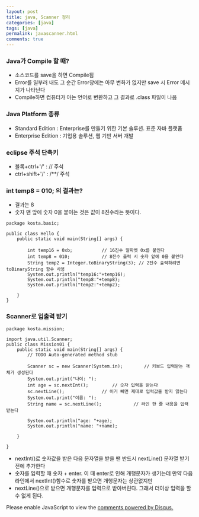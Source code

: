 ```yaml
---
layout: post
title: java, Scanner 정리
categories: [java]
tags: [java]
permalink: javascanner.html
comments: true
---
```

### Java가 Compile 할 때?
- 소스코드를 save을 하면 Compile됨
- Error를 일부러 내도 그 순간 Error창에는 아무 변화가 없지만 save 시 Error 메시지가 나타난다 
- Compile하면 컴퓨터가 아는 언어로 변환하고 그 결과로 .class 파일이 나옴

### Java Platform 종류
- Standard Edition : Enterprise를 만들기 위한 기본 솔루션. 표준 자바 플랫폼
- Enterprise Edition : 기업용 솔루션, 웹 기반 서버 개발

### eclipse 주석 단축키
- 블록+ctrl+'/' : // 주석
- ctrl+shift+'/' : /**/ 주석

### int temp8 = 010; 의 결과는?
- 결과는 8
- 숫자 맨 앞에 숫자 0을 붙이는 것은 값이 8진수라는 뜻이다.

~~~
package kosta.basic;

public class Hello {
	public static void main(String[] args) {

		int temp16 = 0xb;			// 16진수 알파벳 0x를 붙인다
		int temp8 = 010;			// 8진수 출력 시 숫자 앞에 0을 붙인다
		String temp2 = Integer.toBinaryString(3); // 2진수 출력하려면 toBinaryString 함수 사용
		System.out.println("temp16:"+temp16);
		System.out.println("temp8:"+temp8);
		System.out.println("temp2:"+temp2);
		
	}
}
~~~

### Scanner로 입출력 받기
~~~
package kosta.mission;

import java.util.Scanner;
public class Mission01 {
	public static void main(String[] args) {
		// TODO Auto-generated method stub

		Scanner sc = new Scanner(System.in);		// 키보드 입력받는 객체가 생성된다
		System.out.print("나이: ");
		int age = sc.nextInt();			// 숫자 입력을 받는다
		sc.nextLine();				// 이거 빼면 제대로 입력값을 받지 않는다
		System.out.print("이름: ");
		String name = sc.nextLine();			// 라인 한 줄 내용을 입력 받는다
				
		System.out.println("age: "+age);
		System.out.println("name: "+name);
		
	}

}
~~~
- nextInt()로 숫자값을 받은 다음 문자열을 받을 땐 반드시 nextLine() 문자열 받기 전에 추가한다
- 숫자를 입력할 때 숫자 + enter. 이 때 enter로 인해 개행문자가 생기는데 만약 다음 라인에서 nextInt()함수로 숫자를 받으면 개행문자는 상관없지만
- nextLine()으로 받으면 개행문자를 입력으로 받아버린다. 그래서 더이상 입력을 할 수 없게 된다.
<div id="disqus_thread"></div>
<script>

/**
*  RECOMMENDED CONFIGURATION VARIABLES: EDIT AND UNCOMMENT THE SECTION BELOW TO INSERT DYNAMIC VALUES FROM YOUR PLATFORM OR CMS.
*  LEARN WHY DEFINING THESE VARIABLES IS IMPORTANT: https://disqus.com/admin/universalcode/#configuration-variables*/
/*
var disqus_config = function () {
this.page.url = PAGE_URL;  // Replace PAGE_URL with your page's canonical URL variable
this.page.identifier = PAGE_IDENTIFIER; // Replace PAGE_IDENTIFIER with your page's unique identifier variable
};
*/
(function() { // DON'T EDIT BELOW THIS LINE
var d = document, s = d.createElement('script');
s.src = 'https://parkwonhui.disqus.com/embed.js';
s.setAttribute('data-timestamp', +new Date());
(d.head || d.body).appendChild(s);
})();
</script>
<noscript>Please enable JavaScript to view the <a href="https://disqus.com/?ref_noscript">comments powered by Disqus.</a></noscript>
                            